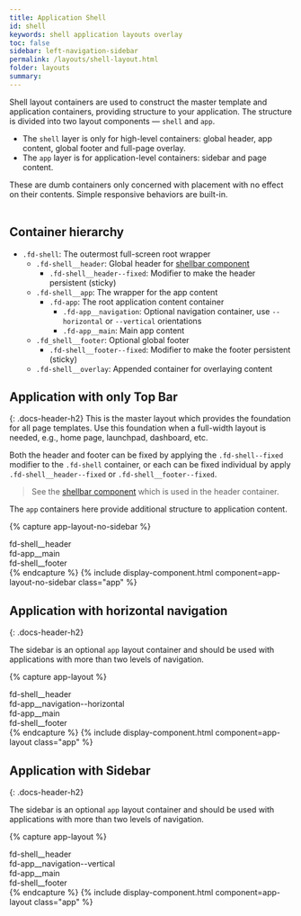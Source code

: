 ```yaml
---
title: Application Shell
id: shell
keywords: shell application layouts overlay
toc: false
sidebar: left-navigation-sidebar
permalink: /layouts/shell-layout.html
folder: layouts
summary:
---
```


Shell layout containers are used to construct the master template and application containers, providing structure to your application. The structure is divided into two layout components — `shell` and `app`.

- The `shell` layer is only for high-level containers: global header, app content, global footer and full-page overlay.
- The `app` layer is for application-level containers: sidebar and page content.

These are dumb containers only concerned with placement with no effect on their contents. Simple responsive behaviors are built-in.
<br><br>

## Container hierarchy

* `.fd-shell`: The outermost full-screen root wrapper
    * `.fd-shell__header`: Global header for [shellbar component]({{base.siteurl}}/components/shellbar.html)
        * `.fd-shell__header--fixed`: Modifier to make the header persistent (sticky)
    * `.fd-shell__app`: The wrapper for the app content
        * `.fd-app`: The root application content container
            * `.fd-app__navigation`: Optional navigation container, use `--horizontal` or `--vertical` orientations
            * `.fd-app__main`: Main app content
    * `.fd_shell__footer`: Optional global footer
        * `.fd-shell__footer--fixed`: Modifier to make the footer persistent (sticky)
    * `.fd-shell__overlay`: Appended container for overlaying content

## Application with only Top Bar
{: .docs-header-h2}
This is the master layout which provides the foundation for all page templates. Use this foundation when a full-width layout is needed, e.g., home page, launchpad, dashboard, etc.

Both the header and footer can be fixed by applying the `.fd-shell--fixed` modifier to the `.fd-shell` container, or each can be fixed individual by apply `.fd-shell__header--fixed` or `.fd-shell__footer--fixed`.

> See the [shellbar component]({{base.siteurl}}/components/shellbar.html) which is used in the header container.

The `app` containers here provide additional structure to application content.

{% capture app-layout-no-sidebar %}
<div class="fd-shell fd-shell--fundamentals">
    <div class="fd-shell__header">
        fd-shell__header
    </div>
    <div class="fd-shell__app">
        <div class="fd-app">
            <main class="fd-app__main">
                fd-app__main
            </main>
        </div>
    </div>
    <div class="fd-shell__footer">
        fd-shell__footer
    </div>
</div>
{% endcapture %}
{% include display-component.html component=app-layout-no-sidebar class="app" %}


## Application with horizontal navigation
{: .docs-header-h2}

The sidebar is an optional `app` layout container and should be used with applications with more than two levels of navigation.

{% capture app-layout %}
<div class="fd-shell fd-shell--fundamentals">
    <div class="fd-shell__header">
        fd-shell__header
    </div>
    <div class="fd-shell__app">
        <div class="fd-app">
            <div class="fd-app__navigation fd-app__navigation--horizontal">
                fd-app__navigation--horizontal
            </div>
            <main class="fd-app__main">
                fd-app__main
            </main>
        </div>
    </div>
    <div class="fd-shell__footer">
        fd-shell__footer
    </div>
</div>
{% endcapture %}
{% include display-component.html component=app-layout class="app" %}

## Application with Sidebar
{: .docs-header-h2}

The sidebar is an optional `app` layout container and should be used with applications with more than two levels of navigation.

{% capture app-layout %}
<div class="fd-shell fd-shell--fundamentals">
    <div class="fd-shell__header">
        fd-shell__header
    </div>
    <div class="fd-shell__app">
        <div class="fd-app">
            <div class="fd-app__navigation fd-app__navigation--vertical">
                fd-app__navigation--vertical
            </div>
            <main class="fd-app__main">
                fd-app__main
            </main>
        </div>
    </div>
    <div class="fd-shell__footer">
        fd-shell__footer
    </div>
</div>
{% endcapture %}
{% include display-component.html component=app-layout class="app" %}
